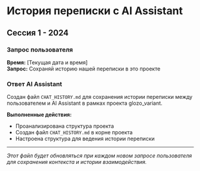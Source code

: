 # История переписки с AI Assistant

## Сессия 1 - 2024

### Запрос пользователя
**Время:** [Текущая дата и время]  
**Запрос:** Сохраняй историю нашей переписки в это проекте

### Ответ AI Assistant
Создан файл `CHAT_HISTORY.md` для сохранения истории переписки между пользователем и AI Assistant в рамках проекта glozo_variant.

**Выполненные действия:**
- Проанализирована структура проекта
- Создан файл `CHAT_HISTORY.md` в корне проекта
- Настроена структура для ведения истории переписки

---

*Этот файл будет обновляться при каждом новом запросе пользователя для сохранения контекста и истории взаимодействия.*
